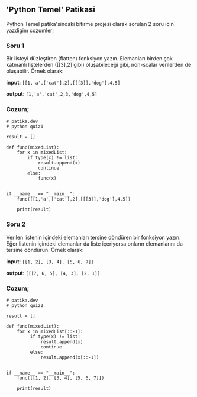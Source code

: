 <h2>'Python Temel' Patikasi</h2>
Python Temel patika'sindaki bitirme projesi olarak
sorulan 2 soru icin yazdigim cozumler;

<h3>Soru 1</h3>
Bir listeyi düzleştiren (flatten) fonksiyon yazın. Elemanları birden çok katmanlı listelerden ([[3],2] gibi) oluşabileceği gibi, non-scalar verilerden de oluşabilir. Örnek olarak:

<b>input</b>: `[[1,'a',['cat'],2],[[[3]],'dog'],4,5]`

<b>output</b>: `[1,'a','cat',2,3,'dog',4,5]`

<h3>Cozum;</h3>

```
# patika.dev
# python quiz1

result = []

def func(mixedList):
    for x in mixedList:
        if type(x) != list:
            result.append(x)
            continue
        else:
            func(x)
    

if __name__ == "__main__":
    func([[1,'a',['cat'],2],[[[3]],'dog'],4,5])
    
    print(result)
```

<h3>Soru 2</h3>
Verilen listenin içindeki elemanları tersine
döndüren bir fonksiyon yazın.
Eğer listenin içindeki elemanlar da liste
içeriyorsa onların elemanlarını da tersine döndürün. Örnek olarak:

<b>input</b>: `[[1, 2], [3, 4], [5, 6, 7]]`

<b>output</b>: `[[[7, 6, 5], [4, 3], [2, 1]]`

<h3>Cozum;</h3>

```
# patika.dev
# python quiz2

result = []

def func(mixedList):
    for x in mixedList[::-1]:
         if type(x) != list:
             result.append(x)
             continue
         else:
             result.append(x[::-1])
    

if __name__ == "__main__":
    func([[1, 2], [3, 4], [5, 6, 7]])
    
    print(result)
```
